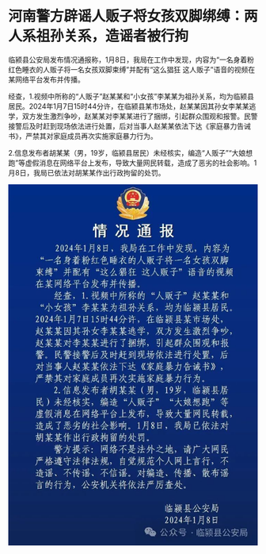 # 河南警方辟谣人贩子将女孩双脚绑缚：两人系祖孙关系，造谣者被行拘

临颍县公安局发布情况通报称，1月8日，我局在工作中发现，内容为“一名身着粉红色睡衣的人贩子将一名女孩双脚束缚”并配有“这么猖狂
这人贩子”语音的视频在某网络平台发布并传播。

经查，1.视频中所称的“人贩子”赵某某和“小女孩”李某某为祖孙关系，均为临颍县居民。2024年1月7日15时44分许，在临颍县某市场处，赵某某因其孙女李某某逃学，双方发生激烈争吵，赵某某对李某某进行了捆绑，引起群众围观和报警。民警接警后及时赶到现场依法进行处置，后对当事人赵某某依法下达《家庭暴力告诫书》，严禁其对家庭成员再次实施家庭暴力行为。

2.信息发布者胡某某（男，19岁，临颍县居民）未经核实，编造“人贩子”“大娘想跑”等虚假消息在网络平台上发布，导致大量网民转载，造成了恶劣的社会影响。1月8日，我局已依法对胡某某作出行政拘留的处罚。

![f0f4c3172095b98d606be67727c5cf4d.jpg](https://raw.githubusercontent.com/qqhsx/qqnews_image/main/2024/01/08/河南警方辟谣人贩子将女孩双脚绑缚：两人系祖孙关系，造谣者被行拘/f0f4c3172095b98d606be67727c5cf4d.jpg)

